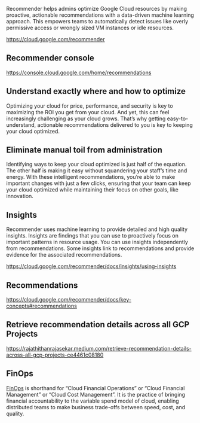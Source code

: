 Recommender helps admins optimize Google Cloud resources by making proactive, actionable recommendations with a data-driven machine learning approach. This empowers teams to automatically detect issues like overly permissive access or wrongly sized VM instances or idle resources.

https://cloud.google.com/recommender

## Recommender console

https://console.cloud.google.com/home/recommendations

## Understand exactly where and how to optimize

Optimizing your cloud for price, performance, and security is key to maximizing the ROI you get from your cloud. And yet, this can feel increasingly challenging as your cloud grows. That’s why getting easy-to-understand, actionable recommendations delivered to you is key to keeping your cloud optimized.

## Eliminate manual toil from administration

Identifying ways to keep your cloud optimized is just half of the equation. The other half is making it easy without squandering your staff’s time and energy. With these intelligent recommendations, you’re able to make important changes with just a few clicks, ensuring that your team can keep your cloud optimized while maintaining their focus on other goals, like innovation.

## Insights


Recommender uses machine learning to provide detailed and high quality insights. Insights are findings that you can use to proactively focus on important patterns in resource usage. You can use insights independently from recommendations. Some insights link to recommendations and provide evidence for the associated recommendations.


https://cloud.google.com/recommender/docs/insights/using-insights


## Recommendations

https://cloud.google.com/recommender/docs/key-concepts#recommendations

## Retrieve recommendation details across all GCP Projects

https://rajathithanrajasekar.medium.com/retrieve-recommendation-details-across-all-gcp-projects-ce4461c08180

## FinOps

[FinOps](  FinOps) is shorthand for “Cloud Financial Operations” or “Cloud Financial Management” or “Cloud Cost Management”. It is the practice of bringing financial accountability to the variable spend model of cloud, enabling distributed teams to make business trade-offs between speed, cost, and quality.
